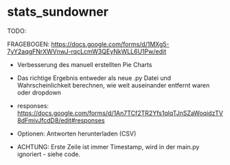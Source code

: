 # stats_sundowner

TODO:

FRAGEBOGEN: https://docs.google.com/forms/d/1MXg5-7yY2aqgFNrXWVnwJ-rqcLcmW3QEyNkWLL6U1Pw/edit


- Verbesserung des manuell erstellten Pie Charts
- Das richtige Ergebnis entweder als neue .py Datei und Wahrscheinlichkeit berechnen, wie weit auseinander entfernt waren oder dropdown



- responses: https://docs.google.com/forms/d/1An7TCf2TR2Yfs1qlqTJnSZaWoqidzTV8dFmivJfcdD8/edit#responses
- Optionen: Antworten herunterladen (CSV)
- ACHTUNG: Erste Zeile ist immer Timestamp, wird in der main.py ignoriert - siehe code.
